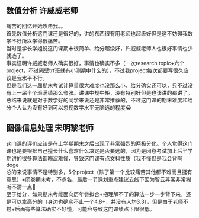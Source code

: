 ## 数值分析 许威威老师
痛苦的回忆开始攻击我。。<br>首先数值分析这门课还是很好的，讲的东西很有用老师也超级好但是这不妨碍我数学不好所以学得很痛苦。<br>
当时是学长学姐说这门课期末很简单、给分超级好，许威威老师人也很好事情也少就选了。<br>
事实证明许威威老师人确实很好，事情也确实不多（一次research topic+六个project，不过隔壁trf班就有小测期中什么的），不过我project每次都要写很久应该是我水平不行。<br>
但是我们这一届期末考试计算量很大难度也没那么小，给分确实还可以，只不过没有上一届半个班满绩那么夸张。讲课中规中矩，没有特别好但是也该讲的都讲了。<br>
总结来说就是对于数学好的同学来说还是非常推荐的，不过这门课的期末难度和给分个人认为没有好到可以忽视数学水平无脑选的程度😭

## 图像信息处理 宋明黎老师
这门课的评价应该是在上学期期末之后出现了非常强烈的两极分化。个人觉得这门课也是要根据自己擅长什么喜欢什么决定是否要选的，因为是闭卷考试加上后半学期讲的很多算法都晦涩难懂，导致这门课有点文科性质（我不懂但是我会背啊doge<br>
总的来说事情不是特别多，5个project（除了第一个比较痛苦其他都不难而且挺有意思）+闭卷期末考，不点名，最后一节课划重点建议去线下因为智云非常非常糊听不清一点🥲<br>
至于给分，如果期末考能面向历年卷拟合+把理解不了的算法一步一步背下来，还是可以拿高分的（身边也确实不止一个4.8+，并没有人均3.3），但是由于老师不捞+后面有些算法确实不好懂，可能会导致这门课绩点下限很低。